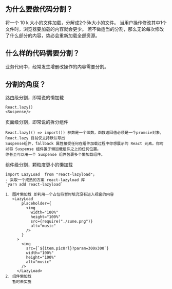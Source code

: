 ## 为什么要做代码分割？
将一个 10 k 大小的文件加载，分解成2个5k大小的文件。
当用户操作修改其中1个文件时，浏览器要加载的内容就会更少。
若不做适当的分割，那么无论每次修改了什么部分的内容，势必会重新加载全部资源。

## 什么样的代码需要分割？
业务代码中，经常发生增删改操作的内容需要分割。

## 分割的角度？
路由级分割，即常说的懒加载
```
React.lazy()
<Suspense/>
```

页面级分割，即常说的拆分组件
```
React.lazy(() => import()) 参数是一个函数，函数返回值必须是一个promsie对象，React.lazy 目前仅支持默认导出
Suspense组件，fallback 属性接受任何在组件加载过程中你想展示的 React 元素。你可以将 Suspense 组件置于懒加载组件之上的任何位置。
你甚至可以用一个 Suspense 组件包裹多个懒加载组件。
```
组件级分割，颗粒度更小的懒加载

```
import LazyLoad  from "react-lazyload";
- 采取一个成熟的方案 react-lazyload 库 
`yarn add react-lazyload`

1. 图片懒加载 即利用一个占位符暂时填充没有进入视窗的内容
   <LazyLoad
       placeholder={
         <img
           width="100%"
           height="100%"
           src={require("./zune.png")}
           alt="music"
         />
       }
     >
       <img
         src={`${item.picUrl}?param=300x300`}
         width="100%"
         height="100%"
         alt="music"
       />
     </LazyLoad>
2. 组件懒加载
   暂时未实施
```
